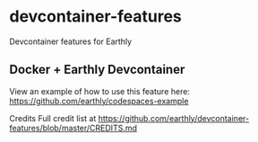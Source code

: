 # devcontainer-features
Devcontainer features for Earthly 


## Docker + Earthly Devcontainer

View an example of how to use this feature here: https://github.com/earthly/codespaces-example

Credits
Full credit list at https://github.com/earthly/devcontainer-features/blob/master/CREDITS.md